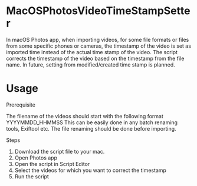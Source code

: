 # MacOSPhotosVideoTimeStampSetter
In macOS Photos app, when importing videos, for some file formats or files from some specific phones or cameras, the timestamp of the video is set as imported time instead of the actual time stamp of the video. The script corrects the timestamp of the video based on the timestamp from the file name. In future, setting from modified/created time stamp is planned.

# Usage

Prerequisite

The filename of the videos should start with the following format YYYYMMDD_HHMMSS
This can be easily done in any batch renaming tools, Exiftool etc.
The file renaming should be done before importing.

Steps
1. Download the script file to your mac.
2. Open Photos app
3. Open the script in Script Editor
4. Select the videos for which you want to correct the timestamp
5. Run the script
